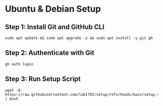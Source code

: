 # Ubuntu & Debian Setup

## Step 1: Install Git and GitHub CLI

    sudo apt update && sudo apt upgrade -y && sudo apt install -y git gh

## Step 2: Authenticate with Git

    gh auth login

## Step 3: Run Setup Script

    wget -O- https://raw.githubusercontent.com/lab1702/setup/refs/heads/main/setup.sh | bash

